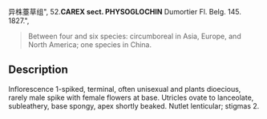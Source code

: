 异株薹草组",
52.**CAREX sect. PHYSOGLOCHIN** Dumortier Fl. Belg. 145. 1827.",

> Between four and six species: circumboreal in Asia, Europe, and North America; one species in China.

## Description
Inflorescence 1-spiked, terminal, often unisexual and plants dioecious, rarely male spike with female flowers at base. Utricles ovate to lanceolate, subleathery, base spongy, apex shortly beaked. Nutlet lenticular; stigmas 2.
